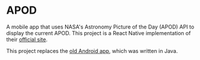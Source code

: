 # APOD
A mobile app that uses NASA's Astronomy Picture of the Day (APOD) API to display the current APOD. This project is a React Native implementation of their [official site](https://apod.nasa.gov/apod/).

This project replaces the [old Android app](https://github.com/johneastman/APOD), which was written in Java.
